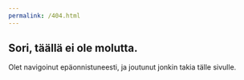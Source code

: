 ```yaml
---
permalink: /404.html
---
```

## Sori, täällä ei ole molutta.

Olet navigoinut epäonnistuneesti, ja joutunut jonkin takia tälle sivulle.